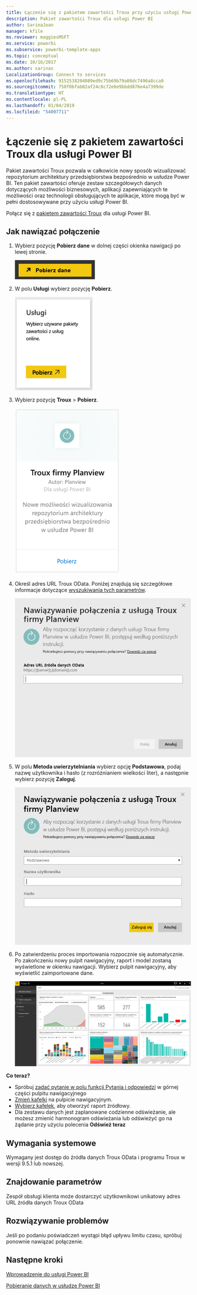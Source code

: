 ```yaml
---
title: Łączenie się z pakietem zawartości Troux przy użyciu usługi Power BI
description: Pakiet zawartości Troux dla usługi Power BI
author: SarinaJoan
manager: kfile
ms.reviewer: maggiesMSFT
ms.service: powerbi
ms.subservice: powerbi-template-apps
ms.topic: conceptual
ms.date: 10/16/2017
ms.author: sarinas
LocalizationGroup: Connect to services
ms.openlocfilehash: 9152538204089ed9c75b69b79a08dc7496a8cca9
ms.sourcegitcommit: 750f0bfab02af24c8c72e6e9bbdd876e4a7399de
ms.translationtype: HT
ms.contentlocale: pl-PL
ms.lasthandoff: 01/04/2019
ms.locfileid: "54007711"
---
```

# <a name="connect-to-troux-for-power-bi"></a>Łączenie się z pakietem zawartości Troux dla usługi Power BI
Pakiet zawartości Troux pozwala w całkowicie nowy sposób wizualizować repozytorium architektury przedsiębiorstwa bezpośrednio w usłudze Power BI. Ten pakiet zawartości oferuje zestaw szczegółowych danych dotyczących możliwości biznesowych, aplikacji zapewniających te możliwości oraz technologii obsługujących te aplikacje, które mogą być w pełni dostosowywane przy użyciu usługi Power BI.

Połącz się z [pakietem zawartości Troux](https://app.powerbi.com/getdata/services/troux) dla usługi Power BI.

## <a name="how-to-connect"></a>Jak nawiązać połączenie
1. Wybierz pozycję **Pobierz dane** w dolnej części okienka nawigacji po lewej stronie.
   
   ![](media/service-connect-to-troux/getdata.png)
2. W polu **Usługi** wybierz pozycję **Pobierz**.
   
   ![](media/service-connect-to-troux/services.png)
3. Wybierz pozycję **Troux** \>  **Pobierz**.
   
   ![](media/service-connect-to-troux/troux.png)
4. Określ adres URL Troux OData. Poniżej znajdują się szczegółowe informacje dotyczące [wyszukiwania tych parametrów](#FindingParams).
   
   ![](media/service-connect-to-troux/params.png)
5. W polu **Metoda uwierzytelniania** wybierz opcję **Podstawowa**, podaj nazwę użytkownika i hasło (z rozróżnianiem wielkości liter), a następnie wybierz pozycję **Zaloguj**.
   
    ![](media/service-connect-to-troux/creds.png)
6. Po zatwierdzeniu proces importowania rozpocznie się automatycznie. Po zakończeniu nowy pulpit nawigacyjny, raport i model zostaną wyświetlone w okienku nawigacji. Wybierz pulpit nawigacyjny, aby wyświetlić zaimportowane dane.
   
     ![](media/service-connect-to-troux/dashboard.png)

**Co teraz?**

* Spróbuj [zadać pytanie w polu funkcji Pytania i odpowiedzi](consumer/end-user-q-and-a.md) w górnej części pulpitu nawigacyjnego
* [Zmień kafelki](service-dashboard-edit-tile.md) na pulpicie nawigacyjnym.
* [Wybierz kafelek](consumer/end-user-tiles.md), aby otworzyć raport źródłowy.
* Dla zestawu danych jest zaplanowane codzienne odświeżanie, ale możesz zmienić harmonogram odświeżania lub odświeżyć go na żądanie przy użyciu polecenia **Odśwież teraz**

## <a name="system-requirements"></a>Wymagania systemowe
Wymagany jest dostęp do źródła danych Troux OData i programu Troux w wersji 9.5.1 lub nowszej.

<a name="FindingParams"></a>

## <a name="finding-parameters"></a>Znajdowanie parametrów
Zespół obsługi klienta może dostarczyć użytkownikowi unikatowy adres URL źródła danych Troux OData

## <a name="troubleshooting"></a>Rozwiązywanie problemów
Jeśli po podaniu poświadczeń wystąpi błąd upływu limitu czasu, spróbuj ponownie nawiązać połączenie.

## <a name="next-steps"></a>Następne kroki
[Wprowadzenie do usługi Power BI](service-get-started.md)

[Pobieranie danych w usłudze Power BI](service-get-data.md)

